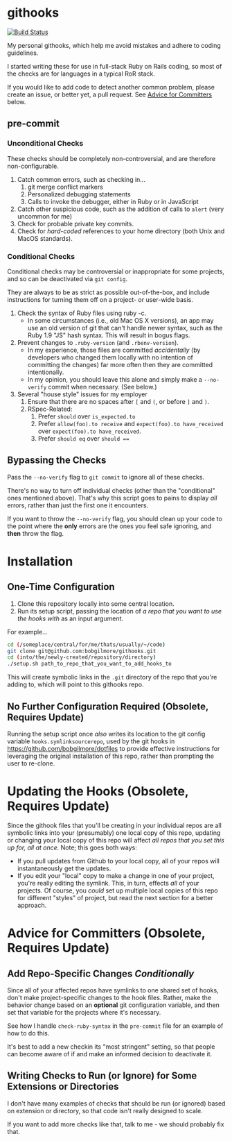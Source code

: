 githooks
========
[![Build Status](https://travis-ci.org/bobgilmore/githooks.svg?branch=master)](https://travis-ci.org/bobgilmore/githooks)

My personal githooks, which help me avoid mistakes and adhere to  coding guidelines.

I started writing these for use in full-stack Ruby on Rails coding, so most of the checks are for languages in a typical RoR stack.

If you would like to add code to detect another common problem, please create an issue, or better yet, a pull request.  See [Advice for Committers](#advice-for-committers) below.

pre-commit
----------
### Unconditional Checks ###
These checks should be completely non-controversial, and are therefore non-configurable.

1. Catch common errors, such as checking in...
    1. git merge conflict markers
    2. Personalized debugging statements
    3. Calls to invoke the debugger, either in Ruby or in JavaScript
2. Catch other suspicious code, such as the addition of calls to `alert` (very uncommon for me)
3. Check for probable private key commits.
4. Check for *hard-coded* references to your home directory (both Unix and MacOS standards).

### Conditional Checks ###
Conditional checks may be controversial or inappropriate for some projects, and so can be deactivated via `git config`.

They are always to be as strict as possible out-of-the-box, and include instructions for turning them off on a project- or user-wide basis.

1. Check the syntax of Ruby files using ruby -c.
	* In some circumstances (i.e., old Mac OS X versions), an app may use an old version of git that can't handle newer syntax, such as the Ruby 1.9 "JS" hash syntax.  This will result in bogus flags.
2. Prevent changes to `.ruby-version` (and `.rbenv-version`).
	* In my experience, those files are committed *accidentally* (by developers who changed them locally with no intention of committing the changes) far more often then they are committed intentionally.
	* In my opinion, you should leave this alone and simply make a `--no-verify` commit when necessary. (See below.)
3. Several "house style" issues for my employer
	1. Ensure that there are no spaces after `[` and `(`, or before `]` and `)`.
	2. RSpec-Related:
		1. Prefer `should` over `is_expected.to`
		2. Prefer `allow(foo).to receive` and `expect(foo).to have_received` over `expect(foo).to have_received`.
		3. Prefer `should eq` over `should ==`

Bypassing the Checks
--------------------
Pass the `--no-verify` flag to  `git commit` to ignore all of these checks.

There's no way to turn off individual checks (other than the "conditional" ones mentioned above).  That's why this script goes to pains to display *all* errors, rather than just the first one it encounters.  

If you want to throw the `--no-verify` flag, you should clean up your code to the point where the **only** errors are the ones you feel safe ignoring, and **then** throw the flag.

Installation
============

One-Time Configuration
------------

1. Clone this repository locally into some central location.  
2. Run its setup script, passing the location of *a repo that you want to use the hooks with* as an input argument.

For example...

```sh
cd (/someplace/central/for/me/thats/usually/~/code)
git clone git@github.com:bobgilmore/githooks.git
cd (into/the/newly-created/repository/directory)
./setup.sh path_to_repo_that_you_want_to_add_hooks_to
```
This will create symbolic links in the `.git` directory of the repo that you're adding to, which will point to this githooks repo.  

No Further Configuration Required (Obsolete, Requires Update)
-----------
Running the setup script once *also* writes its location to the git config variable `hooks.symlinksourcerepo`, used by the git hooks in https://github.com/bobgilmore/dotfiles to provide effective instructions for leveraging the original installation of this repo, rather than prompting the user to re-clone.

Updating the Hooks (Obsolete, Requires Update)
==================
Since the githook files that you'll be creating in your individual repos are all symbolic links into your (presumably) one local copy of this repo, updating or changing your local copy of this repo will affect *all repos that you set this up for, all at once.*  Note; this goes both ways:

- If you pull updates from Github to your local copy, all of your repos will instantaneously get the updates.
- If you edit your "local" copy to make a change in one of your project, you're really editing the symlink.  This, in turn, effects *all* of your projects.  Of course, you *could* set up multiple local copies of this repo for different "styles" of project, but read the next section for a better approach.

Advice for Committers (Obsolete, Requires Update)
======================

Add Repo-Specific Changes *Conditionally*
---------
Since all of your affected repos have symlinks to one shared set of hooks, don't make project-specific changes to the hook files.  Rather, make the behavior change based on an **optional** git configuration variable, and then set that variable for the projects where it's necessary.

See how I handle `check-ruby-syntax` in the `pre-commit` file for an example of how to do this.

It's best to add a new checkin its "most stringent" setting, so that people can become aware of if and make an informed decision to deactivate it.

Writing Checks to Run (or Ignore) for Some Extensions or Directories
---------
I don't have many examples of checks that should be run (or ignored) based on extension or directory, so that code isn't really designed to scale.

If you want to add more checks like that, talk to me - we should probably fix that.

